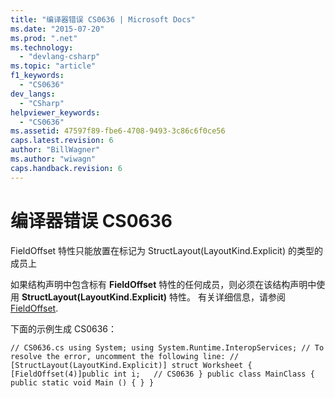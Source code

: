 ```yaml
---
title: "编译器错误 CS0636 | Microsoft Docs"
ms.date: "2015-07-20"
ms.prod: ".net"
ms.technology: 
  - "devlang-csharp"
ms.topic: "article"
f1_keywords: 
  - "CS0636"
dev_langs: 
  - "CSharp"
helpviewer_keywords: 
  - "CS0636"
ms.assetid: 47597f89-fbe6-4708-9493-3c86c6f0ce56
caps.latest.revision: 6
author: "BillWagner"
ms.author: "wiwagn"
caps.handback.revision: 6
---
```

# 编译器错误 CS0636
FieldOffset 特性只能放置在标记为 StructLayout\(LayoutKind.Explicit\) 的类型的成员上  
  
 如果结构声明中包含标有 **FieldOffset** 特性的任何成员，则必须在该结构声明中使用 **StructLayout\(LayoutKind.Explicit\)** 特性。 有关详细信息，请参阅 [FieldOffset](frlrfsystemruntimeinteropservicesfieldoffsetattributeclasstopic).  
  
 下面的示例生成 CS0636：  
  
```  
// CS0636.cs using System; using System.Runtime.InteropServices; // To resolve the error, uncomment the following line: // [StructLayout(LayoutKind.Explicit)] struct Worksheet { [FieldOffset(4)]public int i;   // CS0636 } public class MainClass { public static void Main () { } }  
```